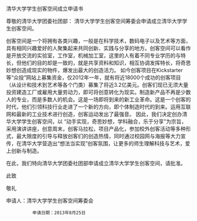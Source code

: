 清华大学学生创客空间成立申请书

尊敬的清华大学团委社团部：
清华大学学生创客空间筹委会申请成立清华大学学生创客空间。

创客空间是一个将拥有各类兴趣，一般是在科学技术，数码电子以及艺术等方面，具有相同兴趣爱好的人聚集起来共同创新、实践与分享的地方。创客空间可以看作是开放交流的实验室，工作室，机械加工室，这里的人有着不同专业学历的与特长，但他们的目的却是一致的，就是共享资料和知识，相互协调发挥特长，将奇思妙想创造成现实的物件，爆发出最大的创造活力。
如今创客项目在Kickstarter等“众投”网站上募集资金，仅2012年一年，就有将近18000个成功的创客项目（从设计和技术到艺术等各个门类）募集了将近3.2亿美元。创客们现已无须大量投资建造工厂或雇用大量劳动力，即可将创意转化为现实。制造新产品不再是少数人的专业，而是多数人的机会。这是一场即将到来的新工业革命。这是一个创客的时代，他们引领科技行业走进了一个新的方向，即个体制造时代的到来。运用互联网和最新的工业技术进行创造，创客运动发出了最强音。
因此，我们决定创办清华大学学生创客空间，以 “动手实现，奇思妙想，学科融合，乐于分享”为宗旨，采用演讲讲座，创意周末，创客马拉松，项目产品化，参加校外创客活动等多种形式，最大限度的引导与释放创客们的创造热情，同时通过校园网与海报等大力宣传，在清华大学营造出“想法当实现”创客氛围，让更多的师生理解科技与艺术，爱上创新与制造。


在此，我们特向清华大学团委社团部申请成立清华大学学生创客空间，请批准。

此致

敬礼


申请人：清华大学学生创客空间筹委会
        
              申请日期：2013年8月25日	  


